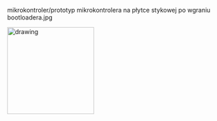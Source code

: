 mikrokontroler/prototyp mikrokontrolera na płytce stykowej po wgraniu bootloadera.jpg

<img src="prototyp mikrokontrolera na płytce stykowej po wgraniu bootloadera.jpg" alt="drawing" width="200"/>
